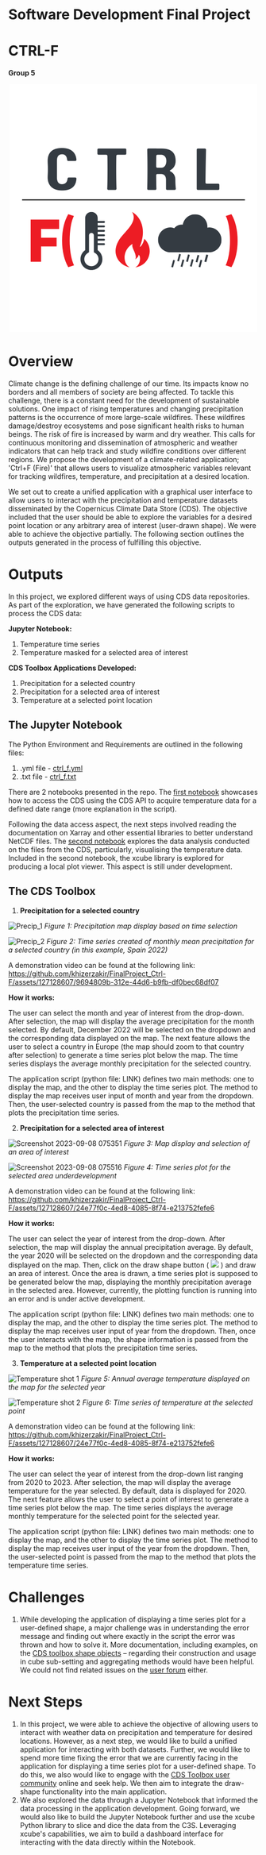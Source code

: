 # **Software Development Final Project**
# CTRL-F
**Group 5**

<p align="center">
<img src="ctrl+f.png" width="500"/>
</p>

# Overview

Climate change is the defining challenge of our time. Its impacts know no borders and all members of society are being affected. To tackle this challenge, there is a constant need for the development of sustainable solutions. One impact of rising temperatures and changing precipitation patterns is the occurrence of more large-scale wildfires. These wildfires damage/destroy ecosystems and pose significant health risks to human beings. The risk of fire is increased by warm and dry weather. This calls for continuous monitoring and dissemination of atmospheric and weather indicators that can help track and study wildfire conditions over different regions. We propose the development of a climate-related application; 'Ctrl+F (Fire)' that allows users to visualize atmospheric variables relevant for tracking wildfires, temperature, and precipitation at a desired location.

We set out to create a unified application with a graphical user interface to allow users to interact with the precipitation and temperature datasets disseminated by the Copernicus Climate Data Store (CDS). The objective included that the user should be able to explore the variables for a desired point location or any arbitrary area of interest (user-drawn shape). We were able to achieve the objective partially. The following section outlines the outputs generated in the process of fulfilling this objective.

# **Outputs**

In this project, we explored different ways of using CDS data repositories. As part of the exploration, we have generated the following scripts to process the CDS data:

**Jupyter Notebook:**
  1. Temperature time series
  2. Temperature masked for a selected area of interest

**CDS Toolbox Applications Developed:**
  1. Precipitation for a selected country
  2. Precipitation for a selected area of interest
  3. Temperature at a selected point location

## The Jupyter Notebook

The Python Environment and Requirements are outlined in the following files:

1. .yml file - [ctrl_f.yml](https://github.com/khizerzakir/FinalProject_Ctrl-F/blob/200fd76f78676bbfd23fe95d013ee1a7b8d217fc/ctrl_f.yml)
2. .txt file - [ctrl_f.txt](https://github.com/khizerzakir/FinalProject_Ctrl-F/blob/200fd76f78676bbfd23fe95d013ee1a7b8d217fc/ctrl_f.txt) 

There are 2 notebooks presented in the repo. The [first notebook](https://github.com/khizerzakir/FinalProject_Ctrl-F/blob/200fd76f78676bbfd23fe95d013ee1a7b8d217fc/temp2m_download.py) showcases how to access the CDS using the CDS API to acquire temperature data for a defined date range (more explanation in the script).

Following the data access aspect, the next steps involved reading the documentation on Xarray and other essential libraries to better understand NetCDF files. The [second notebook](https://github.com/khizerzakir/FinalProject_Ctrl-F/blob/200fd76f78676bbfd23fe95d013ee1a7b8d217fc/reading_climate_data.ipynb) explores the data analysis conducted on the files from the CDS, particularly, visualising the temperature data. Included in the second notebook, the xcube library is explored for producing a local plot viewer. This aspect is still under development.

## The CDS Toolbox

1. **Precipitation for a selected country**
   
![Precip_1](https://github.com/khizerzakir/FinalProject_Ctrl-F/assets/127128607/cd06cf5e-ec15-4f55-83ef-e203ddd90330)
_Figure 1: Precipitation map display based on time selection_

![Precip_2](https://github.com/khizerzakir/FinalProject_Ctrl-F/assets/127128607/15474cdf-27af-4b3a-b337-b6ea10589af5)
_Figure 2: Time series created of monthly mean precipitation for a selected country (in this example, Spain 2022)_

A demonstration video can be found at the following link:
https://github.com/khizerzakir/FinalProject_Ctrl-F/assets/127128607/9694809b-312e-44d6-b9fb-df0bec68df07 
  
**How it works:**

The user can select the month and year of interest from the drop-down. After selection, the map will display the average precipitation for the month selected. By default, December 2022 will be selected on the dropdown and the corresponding data displayed on the map. The next feature allows the user to select a country in Europe (the map should zoom to that country after selection) to generate a time series plot below the map. The time series displays the average monthly precipitation for the selected country.

The application script (python file: LINK) defines two main methods: one to display the map, and the other to display the time series plot. The method to display the map receives user input of month and year from the dropdown. Then, the user-selected country is passed from the map to the method that plots the precipitation time series.

2. **Precipitation for a selected area of interest**

![Screenshot 2023-09-08 075351](https://github.com/khizerzakir/FinalProject_Ctrl-F/assets/127128607/c581aab1-b438-48cc-875d-86663e5380ac)
_Figure 3: Map display and selection of an area of interest_

![Screenshot 2023-09-08 075516](https://github.com/khizerzakir/FinalProject_Ctrl-F/assets/127128607/ffb4ec6a-65ee-4fda-a868-b8c389625aa4)
_Figure 4: Time series plot for the selected area underdevelopment_

A demonstration video can be found at the following link:
https://github.com/khizerzakir/FinalProject_Ctrl-F/assets/127128607/24e77f0c-4ed8-4085-8f74-e213752fefe6

**How it works:**

The user can select the year of interest from the drop-down. After selection, the map will display the annual precipitation average. By default, the year 2020 will be selected on the dropdown and the corresponding data displayed on the map. Then, click on the draw shape button ( ![](RackMultipart20230911-1-y0g9ku_html_47d10c6d35e29066.png) ) and draw an area of interest. Once the area is drawn, a time series plot is supposed to be generated below the map, displaying the monthly precipitation average in the selected area. However, currently, the plotting function is running into an error and is under active development.

The application script (python file: LINK) defines two main methods: one to display the map, and the other to display the time series plot. The method to display the map receives user input of year from the dropdown. Then, once the user interacts with the map, the shape information is passed from the map to the method that plots the precipitation time series.

3. **Temperature at a selected point location**
   
![Temperature shot 1](https://github.com/khizerzakir/FinalProject_Ctrl-F/assets/127128607/4a2e2440-0ef8-4d92-8150-409f234f68b9)
_Figure 5: Annual average temperature displayed on the map for the selected year_

![Temperature shot 2](https://github.com/khizerzakir/FinalProject_Ctrl-F/assets/127128607/d9387196-9951-4bba-ab10-d12a8b422630)
_Figure 6: Time series of temperature at the selected point_

A demonstration video can be found at the following link:
https://github.com/khizerzakir/FinalProject_Ctrl-F/assets/127128607/24e77f0c-4ed8-4085-8f74-e213752fefe6

**How it works:**

The user can select the year of interest from the drop-down list ranging from 2020 to 2023. After selection, the map will display the average temperature for the year selected. By default, data is displayed for 2020. The next feature allows the user to select a point of interest to generate a time series plot below the map. The time series displays the average monthly temperature for the selected point for the selected year.

The application script (python file: LINK) defines two main methods: one to display the map, and the other to display the time series plot. The method to display the map receives user input of the year from the dropdown. Then, the user-selected point is passed from the map to the method that plots the temperature time series.

# Challenges

1. While developing the application of displaying a time series plot for a user-defined shape, a major challenge was in understanding the error message and finding out where exactly in the script the error was thrown and how to solve it. More documentation, including examples, on the [CDS toolbox shape objects](https://cds.climate.copernicus.eu/toolbox/doc/api.html#shapes) – regarding their construction and usage in cube sub-setting and aggregating methods would have been helpful. We could not find related issues on the [user forum](https://confluence.ecmwf.int/display/CUSF/C3S+Climate+Data+Store+Toolbox+User+Forum) either.

# Next Steps

1. In this project, we were able to achieve the objective of allowing users to interact with weather data on precipitation and temperature for desired locations. However, as a next step, we would like to build a unified application for interacting with both datasets. Further, we would like to spend more time fixing the error that we are currently facing in the application for displaying a time series plot for a user-defined shape. To do this, we also would like to engage with the [CDS Toolbox user community](https://confluence.ecmwf.int/display/CUSF/C3S+Climate+Data+Store+Toolbox+User+Forum) online and seek help. We then aim to integrate the draw-shape functionality into the main application.
2. We also explored the data through a Jupyter Notebook that informed the data processing in the application development. Going forward, we would also like to build the Jupyter Notebook further and use the xcube Python library to slice and dice the data from the C3S. Leveraging xcube's capabilities, we aim to build a dashboard interface for interacting with the data directly within the Notebook.





